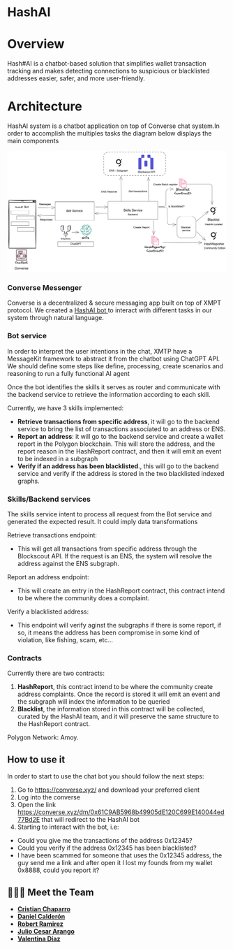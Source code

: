 # HashAI

# Overview

Hash#AI is a chatbot-based solution that simplifies wallet transaction tracking and makes detecting connections to suspicious or blacklisted addresses easier, safer, and more user-friendly.

# Architecture

HashAI system is a chatbot application on top of Converse chat system.In order to accomplish the multiples tasks the diagram below displays the main components

![image description](docs/images/hashai-architecture.png)

### Converse Messenger

Converse is a decentralized & secure messaging app built on top of XMPT protocol. We created a [HashAI bot ](https://converse.xyz/dm/0x61C9AB5968b49905dE120C699E140044ed77Bd2E)
to interact with different tasks in our system through natural language.

### Bot service

In order to interpret the user intentions in the chat, XMTP have a MessageKit framework to abstract
it from the chatbot using ChatGPT API. We should define some steps like define, processing, create scenarios and reasoning to run a fully functional AI agent

Once the bot identifies the skills it serves as router and communicate with the backend service to retrieve the
information according to each skill.

Currently, we have 3 skills implemented:
- **Retrieve transactions from specific address**, it will go to the backend service to bring the list of transactions associated to an address or ENS.
- **Report an address**: it will go to the backend service and create a wallet report in the Polygon blockchain. 
This will store the address, and the report reason in the HashReport contract, and then it will emit an event to be indexed in a subgraph 
- **Verify if an address has been blacklisted**., this will go to the backend service and verify if the address is stored in the two blacklisted indexed graphs. 

### Skills/Backend services

The skills service intent to process all request from the Bot service and generated the expected result. It could imply data transformations

Retrieve transactions endpoint: 
- This will get all transactions from specific address through the Blockscout API. If the request is an ENS, the system will resolve the address against the ENS subgraph. 

Report an address endpoint: 
- This will create an entry in the HashReport contract, this contract intend to be where the community does a complaint.

Verify a blacklisted address:
- This endpoint will verify aginst the subgraphs if there is some report, if so, it means the address has been compromise in some kind of violation, like fishing, scam, etc...


### Contracts

Currently there are two contracts:
1. **HashReport**, this contract intend to be where the community create address complaints. Once the record is stored it will emit an event and the subgraph will index the information to be queried
2. **Blacklist**, the information stored in this contract will be collected, curated by the HashAI team, and it will preserve the same structure to the HashReport contract. 

Polygon Network: Amoy.

##  How to use it
In order to start to use the chat bot you  should follow the next steps:
1. Go to https://converse.xyz/ and download your preferred client
2. Log into the converse
3. Open the link https://converse.xyz/dm/0x61C9AB5968b49905dE120C699E140044ed77Bd2E that will redirect to the HashAI bot
4. Starting to interact with the bot, i.e: 

- Could you give me the transactions of the address 0x12345? 
- Could you verify if the address 0x12345 has been blacklisted?
- I have been scammed for someone that uses the 0x12345 address, the guy send me a link and after open it I lost my founds from my wallet 0x8888, could you report it? 

## 👨🏻‍💻 Meet the Team
- [**Cristian Chaparro**](https://github.com/cristianchaparroa)
- [**Daniel Calderón**](https://github.com/danielcdz)
- [**Robert Ramirez**](https://github.com/robertram)
- [**Julio Cesar Arango**](https://www.linkedin.com/in/julio-cesar-bog-eth/)
- [**Valentina Díaz**](https://www.linkedin.com/in/valentina-diaz-estevez/)
